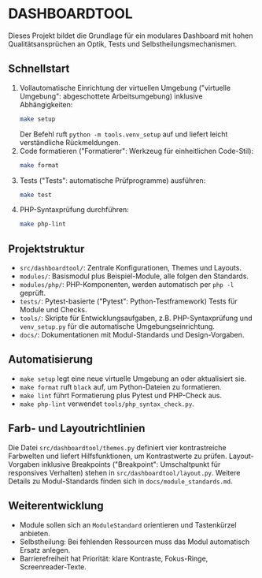 # DASHBOARDTOOL

Dieses Projekt bildet die Grundlage für ein modulares Dashboard mit hohen
Qualitätsansprüchen an Optik, Tests und Selbstheilungsmechanismen.

## Schnellstart
1. Vollautomatische Einrichtung der virtuellen Umgebung ("virtuelle Umgebung":
   abgeschottete Arbeitsumgebung) inklusive Abhängigkeiten:
   ```bash
   make setup
   ```
   Der Befehl ruft `python -m tools.venv_setup` auf und liefert leicht verständliche
   Rückmeldungen.
2. Code formatieren ("Formatierer": Werkzeug für einheitlichen Code-Stil):
   ```bash
   make format
   ```
3. Tests ("Tests": automatische Prüfprogramme) ausführen:
   ```bash
   make test
   ```
4. PHP-Syntaxprüfung durchführen:
   ```bash
   make php-lint
   ```

## Projektstruktur
- `src/dashboardtool/`: Zentrale Konfigurationen, Themes und Layouts.
- `modules/`: Basismodul plus Beispiel-Module, alle folgen den Standards.
- `modules/php/`: PHP-Komponenten, werden automatisch per `php -l` geprüft.
- `tests/`: Pytest-basierte ("Pytest": Python-Testframework) Tests für Module und Checks.
- `tools/`: Skripte für Entwicklungsaufgaben, z.B. PHP-Syntaxprüfung und
  `venv_setup.py` für die automatische Umgebungseinrichtung.
- `docs/`: Dokumentationen mit Modul-Standards und Design-Vorgaben.

## Automatisierung
- `make setup` legt eine neue virtuelle Umgebung an oder aktualisiert sie.
- `make format` ruft `black` auf, um Python-Dateien zu formatieren.
- `make lint` führt Formatierung plus Pytest und PHP-Check aus.
- `make php-lint` verwendet `tools/php_syntax_check.py`.

## Farb- und Layoutrichtlinien
Die Datei `src/dashboardtool/themes.py` definiert vier kontrastreiche Farbwelten und
liefert Hilfsfunktionen, um Kontrastwerte zu prüfen. Layout-Vorgaben inklusive
Breakpoints ("Breakpoint": Umschaltpunkt für responsives Verhalten) stehen in
`src/dashboardtool/layout.py`. Weitere Details zu Modul-Standards finden sich in
`docs/module_standards.md`.

## Weiterentwicklung
- Module sollen sich an `ModuleStandard` orientieren und Tastenkürzel anbieten.
- Selbstheilung: Bei fehlenden Ressourcen muss das Modul automatisch Ersatz anlegen.
- Barrierefreiheit hat Priorität: klare Kontraste, Fokus-Ringe, Screenreader-Texte.
